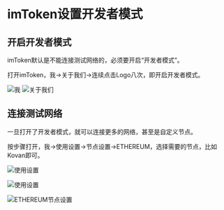 # imToken设置开发者模式

## 开启开发者模式

imToken默认是不能连接测试网络的，必须要开启“开发者模式”。

打开imToken，我->关于我们->连续点击Logo八次，即开启开发者模式。

![我](/images/imToken-1.png)
![关于我们](images/imToken-2.png)

## 连接测试网络

一旦打开了开发者模式，就可以连接更多的网络，甚至是自定义节点。

按步骤打开，我->使用设置->节点设置->ETHEREUM，选择需要的节点，比如Kovan即可。

![使用设置](images/imToken-3.png)

![使用设置](images/imToken-4.png)

![ETHEREUM节点设置](images/imToken-5.png)